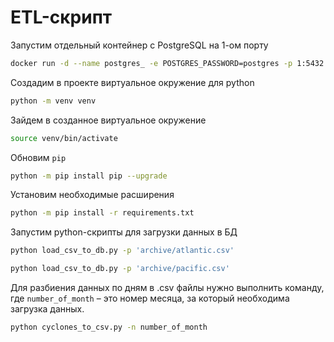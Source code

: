 # ETL-скрипт

Запустим отдельный контейнер с PostgreSQL на 1-ом порту
```bash
docker run -d --name postgres_ -e POSTGRES_PASSWORD=postgres -p 1:5432 postgres 
```

Создадим в проекте виртуальное окружение для python 
```bash
python -m venv venv
```

Зайдем в созданное виртуальное окружение 
```bash
source venv/bin/activate
```

Обновим `pip`
```bash
python -m pip install pip --upgrade
```

Установим необходимые расширения
```bash
python -m pip install -r requirements.txt
```

Запустим python-скрипты для загрузки данных в БД
```bash
python load_csv_to_db.py -p 'archive/atlantic.csv'
```

```bash
python load_csv_to_db.py -p 'archive/pacific.csv'
```

Для разбиения данных по дням в .csv файлы нужно выполнить команду, где
`number_of_month` – это номер месяца, за который необходима загрузка данных.
```bash
python cyclones_to_csv.py -n number_of_month 
```
